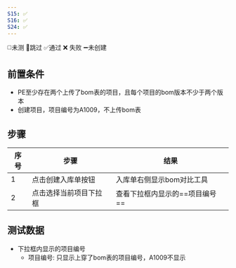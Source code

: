 ```yaml
---
S15: ✅
S16: ✅
S24: ✅
---
```

◻️未测    🚫跳过     ✅通过    ❌ 失败    ➖未创建

## 前置条件

- PE至少存在两个上传了bom表的项目，且每个项目的bom版本不少于两个版本
- 创建项目，项目编号为A1009，不上传bom表

## 步骤

| 序号  | 步骤          | 结果                |
| --- | ----------- | ----------------- |
| 1   | 点击创建入库单按钮   | 入库单右侧显示bom对比工具    |
| 2   | 点击选择当前项目下拉框 | 查看下拉框内显示的==项目编号== |

## 测试数据

- 下拉框内显示的项目编号
	- 项目编号: 只显示上穿了bom表的项目编号，A1009不显示
